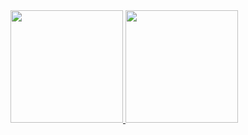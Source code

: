 <div>
<a href="https://github.com/fiorentinoartur">
<img height="180em" src="https://github-readme-stats.vercel.app/api/top-langs/?username=rebecarolinax&layout=compact&langs_count=7&theme=dracula"/>
<img height="180em" src="https://github-readme-stats.vercel.app/api?username=rebecarolinax&show_icons=true&theme=dracula&include_all_commits=true&count_private=true"/>
</div>
